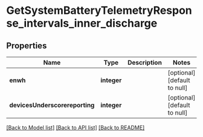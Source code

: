 # GetSystemBatteryTelemetryResponse_intervals_inner_discharge

## Properties
Name | Type | Description | Notes
------------ | ------------- | ------------- | -------------
**enwh** | **integer** |  | [optional] [default to null]
**devicesUnderscorereporting** | **integer** |  | [optional] [default to null]

[[Back to Model list]](../README.md#documentation-for-models) [[Back to API list]](../README.md#documentation-for-api-endpoints) [[Back to README]](../README.md)



